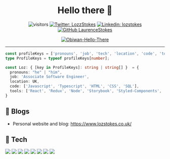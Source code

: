 <h1 align="center"> Hello there 👋 </h1>

<div align="center">

![visitors](https://visitor-badge.laobi.icu/badge?page_id=LaurenceStokes.LaurenceStokes)
[![Twitter: LozzStokes](https://img.shields.io/twitter/follow/LozzStokes?style=social)](https://twitter.com/LozzStokes)
[![Linkedin: lozstokes](https://img.shields.io/badge/-lozstokes-blue?style=flat-square&logo=Linkedin&logoColor=white&link=https://www.linkedin.com/in/lozstokes/)](https://www.linkedin.com/in/lozstokes/)
[![GitHub LaurenceStokes](https://img.shields.io/github/followers/LaurenceStokes?label=follow&style=social)](https://github.com/LaurenceStokes)

[![Obiwan-Hello-There](https://media.giphy.com/media/Nx0rz3jtxtEre/giphy.gif)](https://www.youtube.com/watch?v=eaEMSKzqGAg)
     
</div>

<hr />

```typescript
const profileKeys = ['pronouns', 'job', 'tech', 'location', 'code', 'tools'] as const;
type ProfileKeys = typeof profileKeys[number];

const Loz: { [key in ProfileKeys]: string | string[] }  = {
  pronouns: "he" | "him",
  job: 'Associate Software Engineer',
  location: UK,
  code: ['Javascript', 'Typescript', 'HTML', 'CSS', 'SQL'],
  tools: ['React', 'Redux', 'Node', 'Storybook', 'Styled-Components', 'Jest', 'Docker', 'Kubernetes', 'InversifyJs', 'Angular'],
}
```

## 📝 Blogs

- Personal website and blog: https://www.lozstokes.co.uk/

## 🔧 Tech

![](https://img.shields.io/badge/OS-Linux-informational?style=flat&logo=linux&logoColor=white&color=6aa6f8)
![](https://img.shields.io/badge/Editor-VS_Code-informational?style=flat&logo=visual-studio-code&logoColor=white&color=6aa6f8)
![](https://img.shields.io/badge/Code-JavaScript-informational?style=flat&logo=javascript&logoColor=white&color=6aa6f8)
![](https://img.shields.io/badge/Code-React-informational?style=flat&logo=react&logoColor=white&color=6aa6f8)
![](https://img.shields.io/badge/Shell-Bash-informational?style=flat&logo=gnu-bash&logoColor=white&color=6aa6f8)
![](https://img.shields.io/badge/Tools-PostgreSQL-informational?style=flat&logo=postgresql&logoColor=white&color=6aa6f8)
![](https://img.shields.io/badge/Tools-Docker-informational?style=flat&logo=docker&logoColor=white&color=6aa6f8)
![](https://img.shields.io/badge/Tools-Kubernetes-informational?style=flat&logo=kubernetes&logoColor=white&color=6aa6f8)

<!--
**LaurenceStokes/LaurenceStokes** is a ✨ _special_ ✨ repository because its `README.md` (this file) appears on your GitHub profile.

Here are some ideas to get you started:

- 🔭 I’m currently working on ...
- 🌱 I’m currently learning ...
- 👯 I’m looking to collaborate on ...
- 🤔 I’m looking for help with ...
- 💬 Ask me about ...
- 📫 How to reach me: ...
- 😄 Pronouns: ...
- ⚡ Fun fact: ...
-->
